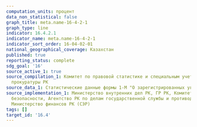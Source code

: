 ```yaml
---
computation_units: процент
data_non_statistical: false
graph_title: meta.name-16-4-2-1
graph_type: line
indicator: 16.4.2.1
indicator_name: meta.name-16-4-2-1
indicator_sort_order: 16-04-02-01
national_geographical_coverage: Казахстан
published: true
reporting_status: complete
sdg_goal: '16'
source_active_1: true
source_compilation_1: Комитет по правовой статистике и специальным учетам Генеральной
  прокуратуры РК
source_data_1: Статистические данные формы 1-М "О зарегистрированных уголовных правонарушениях"
source_implementation_1: Министерство внутренних дел РК, ГР РК, Комитет национальной
  безопасности, Агентство РК по делам государственной службы и противодействию коррупции,
  Министерство финансов РК (СЭР)
tags: []
target_id: '16.4'
---
```

